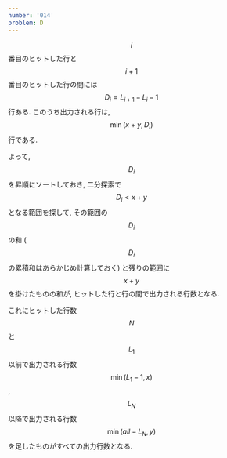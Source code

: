 ```yaml
---
number: '014'
problem: D
---
```

$$ i $$ 番目のヒットした行と $$ i+1 $$ 番目のヒットした行の間には $$ D_i = L_{i+1}-L_i-1 $$ 行ある. このうち出力される行は, $$ \min(x+y, D_i) $$ 行である.

よって, $$ D_i $$ を昇順にソートしておき, 二分探索で $$ D_i \lt x+y $$ となる範囲を探して, その範囲の $$ D_i $$ の和 ($$ D_i $$ の累積和はあらかじめ計算しておく) と残りの範囲に $$ x+y $$ を掛けたものの和が, ヒットした行と行の間で出力される行数となる.

これにヒットした行数 $$ N $$ と $$ L_1 $$ 以前で出力される行数 $$ \min(L_1-1, x) $$, $$ L_N $$ 以降で出力される行数 $$ \min(all-L_N, y) $$ を足したものがすべての出力行数となる.
